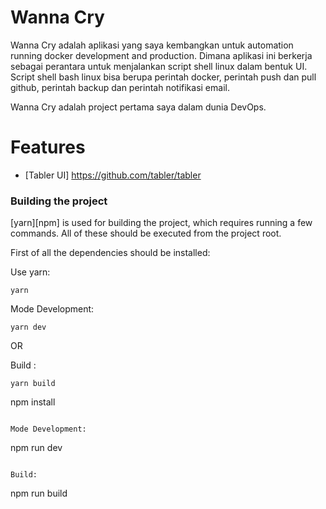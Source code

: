 #  Wanna Cry

Wanna Cry adalah aplikasi yang saya kembangkan untuk automation running docker development and production. Dimana aplikasi ini berkerja sebagai perantara untuk menjalankan script shell linux dalam bentuk UI. Script shell bash linux bisa berupa perintah docker, perintah push dan pull github, perintah backup dan perintah notifikasi email.

Wanna Cry adalah project pertama saya dalam dunia DevOps.


# Features
- [Tabler UI] https://github.com/tabler/tabler

### Building the project

[yarn][npm] is used for building the project, which requires running a few commands. All of these should be executed from the project root.

First of all the dependencies should be installed:

Use yarn:

```
yarn
```

Mode Development:

```
yarn dev
```
OR

Build :
```
yarn build

```
npm install
```

Mode Development:

```
npm run dev
```

Build:

```
npm run build
```
